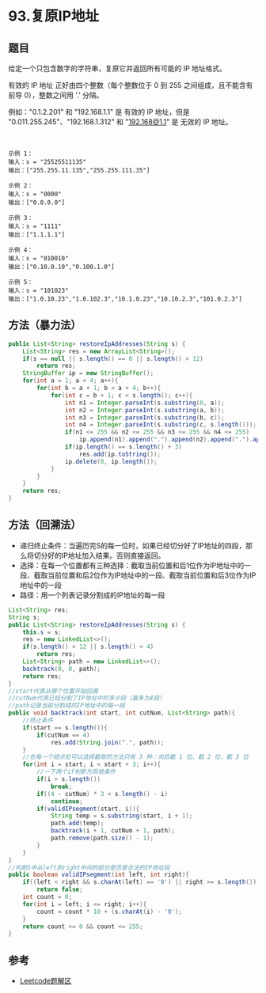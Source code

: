 # 93.复原IP地址

## 题目
给定一个只包含数字的字符串，复原它并返回所有可能的 IP 地址格式。

有效的 IP 地址 正好由四个整数（每个整数位于 0 到 255 之间组成，且不能含有前导 0），整数之间用 '.' 分隔。

例如："0.1.2.201" 和 "192.168.1.1" 是 有效的 IP 地址，但是 "0.011.255.245"、"192.168.1.312" 和 "192.168@1.1" 是 无效的 IP 地址。

 

    示例 1：
    输入：s = "25525511135"
    输出：["255.255.11.135","255.255.111.35"]

    示例 2：
    输入：s = "0000"
    输出：["0.0.0.0"]

    示例 3：
    输入：s = "1111"
    输出：["1.1.1.1"]

    示例 4：
    输入：s = "010010"
    输出：["0.10.0.10","0.100.1.0"]

    示例 5：
    输入：s = "101023"
    输出：["1.0.10.23","1.0.102.3","10.1.0.23","10.10.2.3","101.0.2.3"]

## 方法（暴力法）
```java
public List<String> restoreIpAddresses(String s) {
    List<String> res = new ArrayList<String>();
    if(s == null || s.length() == 0 || s.length() > 12)
        return res;
    StringBuffer ip = new StringBuffer();
    for(int a = 1; a < 4; a++){
        for(int b = a + 1; b < a + 4; b++){
            for(int c = b + 1; c < s.length(); c++){
                int n1 = Integer.parseInt(s.substring(0, a));
                int n2 = Integer.parseInt(s.substring(a, b));
                int n3 = Integer.parseInt(s.substring(b, c));
                int n4 = Integer.parseInt(s.substring(c, s.length()));
                if(n1 <= 255 && n2 <= 255 && n3 <= 255 && n4 <= 255)
                    ip.append(n1).append(".").append(n2).append(".").append(n3).append(".").append(n4);
                if(ip.length() == s.length() + 3)
                    res.add(ip.toString());
                ip.delete(0, ip.length());
            }
        }
    }
    return res;
}
```

## 方法（回溯法）

* 递归终止条件：当遍历完S的每一位时，如果已经切分好了IP地址的四段，那么将切分好的IP地址加入结果。否则直接返回。
* 选择：在每一个位置都有三种选择：截取当前位置和后1位作为IP地址中的一段、截取当前位置和后2位作为IP地址中的一段、截取当前位置和后3位作为IP地址中的一段
* 路径：用一个列表记录分割成的IP地址的每一段

```java
List<String> res;
String s;
public List<String> restoreIpAddresses(String s) {
    this.s = s;
    res = new LinkedList<>();
    if(s.length() > 12 || s.length() < 4)
        return res;
    List<String> path = new LinkedList<>();
    backtrack(0, 0, path);
    return res;
}
//start代表从哪个位置开始回溯
//cutNum代表已经分割了IP地址中的多少段（最多为4段）
//path记录当前分割成的IP地址中的每一段
public void backtrack(int start, int cutNum, List<String> path){
    //终止条件
    if(start == s.length()){
        if(cutNum == 4)
            res.add(String.join(".", path));
    }
    //在每一个结点处可以选择截取的方法只有 3 种：向后截 1 位、截 2 位、截 3 位
    for(int i = start; i < start + 3; i++){
        //一下两个if判断为剪枝条件
        if(i > s.length())
            break;
        if((4 - cutNum) * 3 < s.length() - i)
            continue;
        if(validIPsegment(start, i)){
            String temp = s.substring(start, i + 1);
            path.add(temp);
            backtrack(i + 1, cutNum + 1, path);
            path.remove(path.size() - 1);
        }
    }
}
//判断S中从left到right中间的部分是否是合法的IP地址段
public boolean validIPsegment(int left, int right){
    if((left < right && s.charAt(left) == '0') || right >= s.length())
        return false;
    int count = 0;
    for(int i = left; i <= right; i++){
        count = count * 10 + (s.charAt(i) - '0');
    }
    return count >= 0 && count <= 255;
}
```

## 参考
* [Leetcode题解区](https://leetcode-cn.com/problems/restore-ip-addresses/solution/hui-su-suan-fa-hua-tu-fen-xi-jian-zhi-tiao-jian-by/)